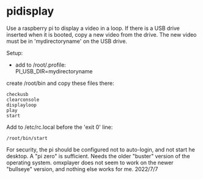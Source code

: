 # pidisplay
Use a raspberry pi to display a video in a loop.  If there is a USB drive inserted when it is booted, copy a new video from the drive.  The new video must be in 'mydirectoryname' on the USB drive.

Setup:
- add to /root/.profile:  
PI_USB_DIR=mydirectoryname

create /root/bin and copy these files there:  
```
checkusb
clearconsole
displayloop
play
start
```

Add to /etc/rc.local before the 'exit 0' line:
```
/root/bin/start
```

For security, the pi should be configured not to auto-login, and not start he desktop.
A "pi zero" is sufficient.
Needs the older "buster" version of the operating system.  omxplayer does not seem to work on the newer "bullseye" version, and nothing else works for me.
2022/7/7
